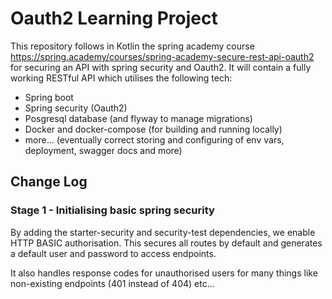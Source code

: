 # Oauth2 Learning Project

This repository follows in Kotlin the spring academy course https://spring.academy/courses/spring-academy-secure-rest-api-oauth2 for securing an API with spring security and Oauth2.
It will contain a fully working RESTful API which utilises the following tech:

- Spring boot
- Spring security (Oauth2)
- Posgresql database (and flyway to manage migrations)
- Docker and docker-compose (for building and running locally)
- more... (eventually correct storing and configuring of env vars, deployment, swagger docs and more)

## Change Log

### Stage 1 - Initialising basic spring security
By adding the starter-security and security-test dependencies,
we enable HTTP BASIC authorisation. This secures all routes by default
and generates a default user and password to access endpoints.

It also handles response codes for unauthorised users for many things
like non-existing endpoints (401 instead of 404) etc...